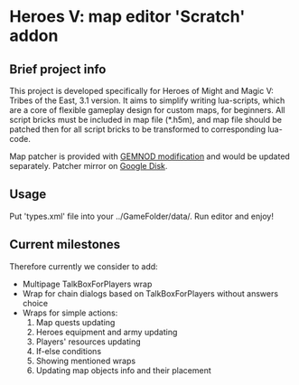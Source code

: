 # Heroes V: map editor 'Scratch' addon
## Brief project info
This project is developed specifically for Heroes of Might and Magic V: Tribes of the East, 3.1 version. It aims to simplify writing lua-scripts, which are a core of flexible gameplay design for custom maps, for beginners.
All script bricks must be included in map file (*.h5m), and map file should be patched then for all script bricks to be transformed to corresponding lua-code.

Map patcher is provided with [GEMNOD modification](https://forum.heroesworld.ru/showthread.php?t=15368) and would be updated separately. Patcher mirror on [Google Disk](https://drive.google.com/file/d/1e5UhONxTfvon1zMGHCODa0fRZZZhyBQl/view).  

## Usage
Put 'types.xml' file into your ../GameFolder/data/. Run editor and enjoy!

## Current milestones
Therefore currently we consider to add:
  - Multipage TalkBoxForPlayers wrap
  - Wrap for chain dialogs based on TalkBoxForPlayers without answers choice
  - Wraps for simple actions:
    1. Map quests updating
    2. Heroes equipment and army updating
    3. Players' resources updating
    4. If-else conditions
    5. Showing mentioned wraps
    6. Updating map objects info and their placement
   
